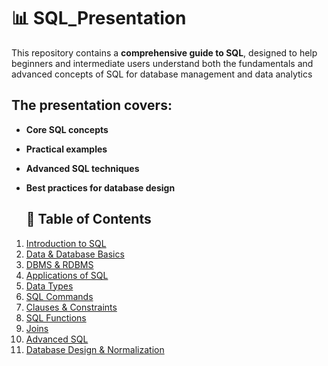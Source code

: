 # 📊 SQL_Presentation

This repository contains a **comprehensive guide to SQL**, designed to help beginners and intermediate users understand both the fundamentals and advanced concepts of SQL for database management and data analytics

## The presentation covers:
- **Core SQL concepts**
- **Practical examples**
- **Advanced SQL techniques**
- **Best practices for database design**

  ## 📖 Table of Contents
1. [Introduction to SQL](#introduction-to-sql)
2. [Data & Database Basics](#data--database-basics)
3. [DBMS & RDBMS](#dbms--rdbms)
4. [Applications of SQL](#applications-of-sql)
5. [Data Types](#data-types)
6. [SQL Commands](#sql-commands)
7. [Clauses & Constraints](#clauses--constraints)
8. [SQL Functions](#sql-functions)
9. [Joins](#joins)
10. [Advanced SQL](#advanced-sql)
11. [Database Design & Normalization](#database-design--normalization)
